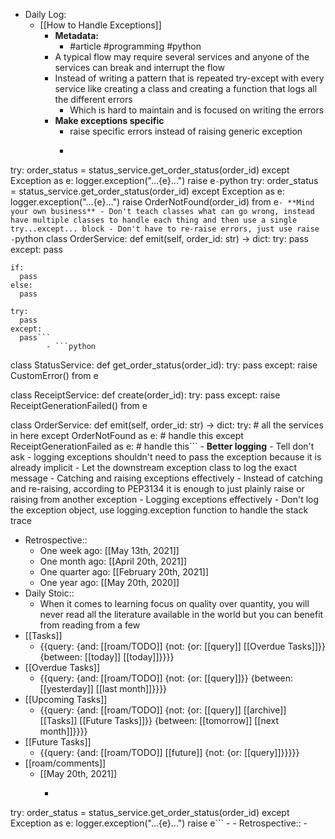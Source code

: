 - Daily Log:
    - [[How to Handle Exceptions]]
	    - **Metadata:**
		    - #article #programming #python
        - A typical flow may require several services and anyone of the services can break and interrupt the flow
        - Instead of writing a pattern that is repeated try-except with every service like creating a class and creating a function that logs all the different errors
            - Which is hard to maintain and is focused on writing the errors
        - **Make exceptions specific**
            - raise specific errors instead of raising generic exception
            - ```python
try:
  order_status = status_service.get_order_status(order_id)
except Exception as e:
  logger.exception("...{e}...")
  raise e```
            - ```python
try:
  order_status = status_service.get_order_status(order_id)
except Exception as e:
  logger.exception("...{e}...")
  raise OrderNotFound(order_id) from e```
        - **Mind your own business**
            - Don't teach classes what can go wrong, instead have multiple classes to handle each thing and then use a single try...except... block
            - Don't have to re-raise errors, just use raise
            - ```python
class OrderService:
  def emit(self, order_id: str) -> dict:
    try:
      pass
   	except:
      pass
    
    if:
      pass
    else:
      pass
    
    try:
      pass
    except:
      pass```
            - ```python
class StatusService:
  def get_order_status(order_id):
    try:
      pass
    except:
      raise CustomError() from e
 
class ReceiptService:
  def create(order_id):
    try:
      pass
    except:
      raise ReceiptGenerationFailed() from e
      
class OrderService:
  def emit(self, order_id: str) -> dict:
    try:
      # all the services in here
     except OrderNotFound as e:
      # handle this
     except ReceiptGenerationFailed as e:
      # handle this```
        - **Better logging**
            - Tell don't ask
            - logging exceptions shouldn't need to pass the exception because it is already implicit
            - Let the downstream exception class to log the exact message
        - Catching and raising exceptions effectively
            - Instead of catching and re-raising, according to PEP3134 it is enough to just plainly raise or raising from another exception
        - Logging exceptions effectively
            - Don't log the exception object, use logging.exception function to handle the stack trace
- Retrospective::
    - One week ago: [[May 13th, 2021]]
    - One month ago: [[April 20th, 2021]]
    - One quarter ago: [[February 20th, 2021]]
    - One year ago: [[May 20th, 2020]]
- Daily Stoic::
    - When it comes to learning focus on quality over quantity, you will never read all the literature available in the world but you can benefit from reading from a few
- [[Tasks]]
    - {{query: {and: [[roam/TODO]] {not: {or: [[query]] [[Overdue Tasks]]}} {between: [[today]] [[today]]}}}}
- [[Overdue Tasks]]
    - {{query: {and: [[roam/TODO]] {not: {or: [[query]]}} {between: [[yesterday]] [[last month]]}}}}
- [[Upcoming Tasks]]
    - {{query: {and: [[roam/TODO]] {not: {or: [[query]] [[archive]] [[Tasks]] [[Future Tasks]]}} {between: [[tomorrow]] [[next month]]}}}}
- [[Future Tasks]]
    - {{query: {and: [[roam/TODO]] [[future]] {not: {or: [[query]]}}}}}
- [[roam/comments]]
    - [[May 20th, 2021]]
        - ```python
try:
  order_status = status_service.get_order_status(order_id)
except Exception as e:
  logger.exception("...{e}...")
  raise e```
            - 
        - Retrospective::
            - 
